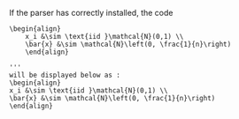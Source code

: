 If the parser has correctly installed,
the code 
```
\begin{align}
    x_i &\sim \text{iid }\mathcal{N}(0,1) \\
    \bar{x} &\sim \mathcal{N}\left(0, \frac{1}{n}\right)
    \end{align}

'''
will be displayed below as :
\begin{align}
x_i &\sim \text{iid }\mathcal{N}(0,1) \\
\bar{x} &\sim \mathcal{N}\left(0, \frac{1}{n}\right)
\end{align}